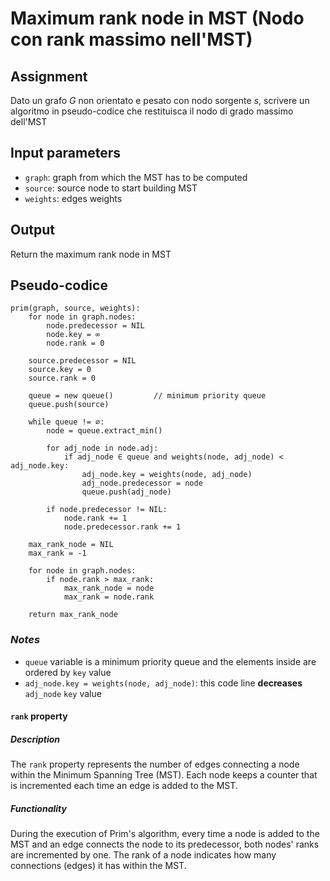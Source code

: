 # Maximum rank node in MST (Nodo con rank massimo nell'MST)

## Assignment

Dato un grafo $G$ non orientato e pesato con nodo sorgente $s$,
scrivere un algoritmo in pseudo-codice che restituisca il nodo di grado massimo dell'MST

## Input parameters

- `graph`: graph from which the MST has to be computed
- `source`: source node to start building MST
- `weights`: edges weights

## Output

Return the maximum rank node in MST

## Pseudo-codice

```
prim(graph, source, weights):
    for node in graph.nodes:
        node.predecessor = NIL
        node.key = ∞
        node.rank = 0

    source.predecessor = NIL
    source.key = 0
    source.rank = 0

    queue = new queue()         // minimum priority queue
    queue.push(source)

    while queue != ∅:
        node = queue.extract_min()

        for adj_node in node.adj:
            if adj_node ∈ queue and weights(node, adj_node) < adj_node.key:
                adj_node.key = weights(node, adj_node)
                adj_node.predecessor = node
                queue.push(adj_node)

        if node.predecessor != NIL:
            node.rank += 1
            node.predecessor.rank += 1

    max_rank_node = NIL
    max_rank = -1

    for node in graph.nodes:
        if node.rank > max_rank:
            max_rank_node = node
            max_rank = node.rank

    return max_rank_node
```

### _Notes_

- `queue` variable is a minimum priority queue and the elements inside are ordered by `key` value
- `adj_node.key = weights(node, adj_node)`: this code line **decreases** `adj_node` `key` value

#### `rank` property

##### Description

The `rank` property represents the number of edges connecting a node within the Minimum Spanning Tree (MST). Each node keeps a counter that is incremented each time an edge is added to the MST.

##### Functionality

During the execution of Prim's algorithm, every time a node is added to the MST and an edge connects the node to its predecessor, both nodes' ranks are incremented by one. The rank of a node indicates how many connections (edges) it has within the MST.
